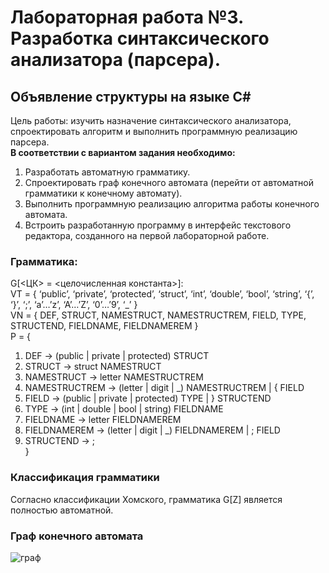 # Лабораторная работа №3. Разработка синтаксического анализатора (парсера).
## Объявление структуры на языке С#
Цель работы: изучить назначение синтаксического анализатора, спроектировать алгоритм и выполнить программную реализацию парсера. \
**В соответствии с вариантом задания необходимо:**
1. Разработать автоматную грамматику.
2. Спроектировать граф конечного автомата (перейти от автоматной грамматики к конечному автомату).
3. Выполнить программную реализацию алгоритма работы конечного автомата.
4. Встроить разработанную программу в интерфейс текстового редактора, созданного на первой лабораторной работе.
### Грамматика:
G[<ЦК> = <целочисленная константа>]: \
VT = { ‘public’, ‘private’, ‘protected’, ‘struct’, ‘int’, ‘double’, ‘bool’, ‘string’, ‘{’, ‘}’, ‘;’, ‘a’…’z’, ‘A’…’Z’, ‘0’…’9’, ‘_’ } \
VN = { DEF, STRUCT, NAMESTRUCT, NAMESTRUCTREM, FIELD, TYPE, STRUCTEND, FIELDNAME, FIELDNAMEREM } \
P = { 
1. DEF -> (public | private | protected) STRUCT
2. STRUCT -> struct NAMESTRUCT
3. NAMESTRUCT -> letter NAMESTRUCTREM
4. NAMESTRUCTREM -> (letter | digit | _) NAMESTRUCTREM | { FIELD
5. FIELD -> (public | private | protected) TYPE | } STRUCTEND
6. TYPE -> (int | double | bool | string) FIELDNAME
7. FIELDNAME -> letter FIELDNAMEREM
8. FIELDNAMEREM -> (letter | digit | _) FIELDNAMEREM | ; FIELD
9. STRUCTEND -> ; \
}
### Классификация грамматики
Согласно классификации Хомского, грамматика G[Z] является полностью автоматной.
### Граф конечного автомата
![граф](https://github.com/more1oleva/lab3tfiyak/assets/118746926/8af70a79-479e-49ec-a9ae-ae26358e90fc)

